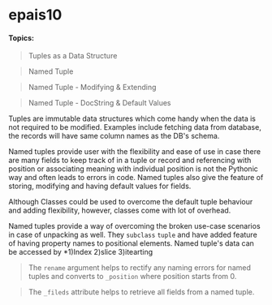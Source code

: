 # epais10

#### Topics:
>Tuples as a Data Structure

>Named Tuple

>Named Tuple - Modifying & Extending

>Named Tuple - DocString & Default Values

Tuples are immutable data structures which come handy when the data is not required to be modified. Examples include fetching data from database, the records will have same column names as the DB's schema. 

Named tuples provide user with the flexibility and ease of use in case there are many fields to keep track of in a tuple or record and referencing with position or associating meaning with individual position is not the Pythonic way and often leads to errors in code. Named tuples also give the feature of storing, modifying and having default values for fields.

Although Classes could be used to overcome the default tuple behaviour and adding flexibility, however, classes come with lot of overhead.

Named tuples provide a way of overcoming the broken use-case scenarios in case of unpacking as well. They `subclass` `tuple` and have added feature of having property names to positional elements. Named tuple's data can be accessed by *1)Index 2)slice 3)itearting

>The `rename` argument helps to rectify any naming errors for named tuples and converts to `_position` where position starts from 0.

> The `_fileds` attribute helps to retrieve all fields from a named tuple.
